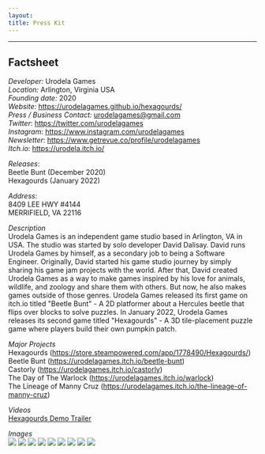 ```yaml
---
layout: 
title: Press Kit
---
```


-----
## Factsheet

*Developer:* Urodela Games<br>
*Location:* Arlington, Virginia USA<br>
*Founding date:* 2020<br>
*Website:* https://urodelagames.github.io/hexagourds/<br>
*Press / Business Contact:* urodelagames@gmail.com<br>
*Twitter*: https://twitter.com/urodelagames<br>
*Instagram*: https://www.instagram.com/urodelagames<br>
*Newsletter*: https://www.getrevue.co/profile/urodelagames<br>
*Itch.io*: https://urodela.itch.io/<br>

*Releases*:<br>
Beetle Bunt (December 2020)<br>
Hexagourds (January 2022)<br>

*Address*:<br>
8409 LEE HWY #4144<br>
MERRIFIELD, VA 22116<br>

*Description*<br>
Urodela Games is an independent game studio based in Arlington, VA in USA. The studio was started by solo developer David Dalisay. David runs Urodela Games by himself, as a secondary job to being a Software Engineer. Originally, David started  his game studio journey by simply sharing his game jam projects with the world. After that, David created Urodela Games as a way to make games inspired by his love for animals, wildlife, and zoology and share them with others. But now, he also makes games outside of those genres. Urodela Games released its first game on itch.io titled "Beetle Bunt" - A 2D platformer about a Hercules beetle that flips over blocks to solve puzzles. In January 2022, Urodela Games releases its second game titled "Hexagourds" - A 3D tile-placement puzzle game where players build their own pumpkin patch.

*Major Projects* <br>
Hexagourds (https://store.steampowered.com/app/1778490/Hexagourds/)<br>
Beetle Bunt (https://urodelagames.itch.io/beetle-bunt) <br>
Castorly (https://urodelagames.itch.io/castorly) <br>
The Day of The Warlock (https://urodelagames.itch.io/warlock) <br>
The Lineage of Manny Cruz (https://urodelagames.itch.io/the-lineage-of-manny-cruz) <br>

*Videos*<br>
<a href="https://www.youtube.com/watch?v=NyDjNhgGTr8">Hexagourds Demo Trailer</a> <br>

*Images* <br>
<img src="/photos/UrodelaGamesLogo.PNG"/>
<img src="/photos/Capture2.PNG"/>
<img src="/photos/Capture3.PNG"/>
<img src="/photos/Capture5.PNG"/>
<img src="/photos/Capture6.PNG"/>
<img src="/photos/Capture7.PNG"/>
<img src="/photos/Capture17.PNG"/>
<img src="/photos/CloseUp.PNG"/>
<img src="/photos/DavidDalisayPhoto_.JPG"/>
